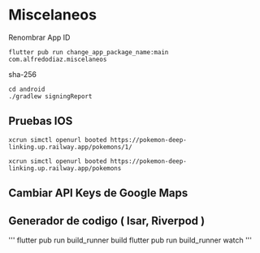 # Miscelaneos

Renombrar App ID
```
flutter pub run change_app_package_name:main com.alfredodiaz.miscelaneos
```

sha-256
```
cd android
./gradlew signingReport
```


## Pruebas IOS
```
xcrun simctl openurl booted https://pokemon-deep-linking.up.railway.app/pokemons/1/

xcrun simctl openurl booted https://pokemon-deep-linking.up.railway.app/pokemons
```

## Cambiar API Keys de Google Maps

## Generador de codigo ( Isar, Riverpod )
'''
flutter pub run build_runner build
flutter pub run build_runner watch
'''
